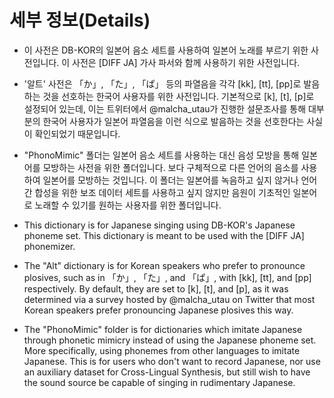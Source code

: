 # 세부 정보(Details)

- 이 사전은 DB-KOR의 일본어 음소 세트를 사용하여 일본어 노래를 부르기 위한 사전입니다. 이 사전은 \[DIFF JA\] 가사 파서와 함께 사용하기 위한 사전입니다.
- '알트' 사전은 「か」, 「た」, 「ぱ」 등의 파열음을 각각 [kk], [tt], [pp]로 발음하는 것을 선호하는 한국어 사용자를 위한 사전입니다. 기본적으로 [k], [t], [p]로 설정되어 있는데, 이는 트위터에서 @malcha_utau가 진행한 설문조사를 통해 대부분의 한국어 사용자가 일본어 파열음을 이런 식으로 발음하는 것을 선호한다는 사실이 확인되었기 때문입니다.
- "PhonoMimic" 폴더는 일본어 음소 세트를 사용하는 대신 음성 모방을 통해 일본어를 모방하는 사전을 위한 폴더입니다. 보다 구체적으로 다른 언어의 음소를 사용하여 일본어를 모방하는 것입니다. 이 폴더는 일본어를 녹음하고 싶지 않거나 언어 간 합성을 위한 보조 데이터 세트를 사용하고 싶지 않지만 음원이 기초적인 일본어로 노래할 수 있기를 원하는 사용자를 위한 폴더입니다.

- This dictionary is for Japanese singing using DB-KOR's Japanese phoneme set. This dictionary is meant to be used with the \[DIFF JA\] phonemizer.
- The "Alt" dictionary is for Korean speakers who prefer to pronounce plosives, such as in 「か」, 「た」, and 「ぱ」, with [kk], [tt], and [pp] respectively. By default, they are set to [k], [t], and [p], as it was determined via a survey hosted by @malcha_utau on Twitter that most Korean speakers prefer pronouncing Japanese plosives this way.
- The "PhonoMimic" folder is for dictionaries which imitate Japanese through phonetic mimicry instead of using the Japanese phoneme set. More specifically, using phonemes from other languages to imitate Japanese. This is for users who don't want to record Japanese, nor use an auxiliary dataset for Cross-Lingual Synthesis, but still wish to have the sound source be capable of singing in rudimentary Japanese.